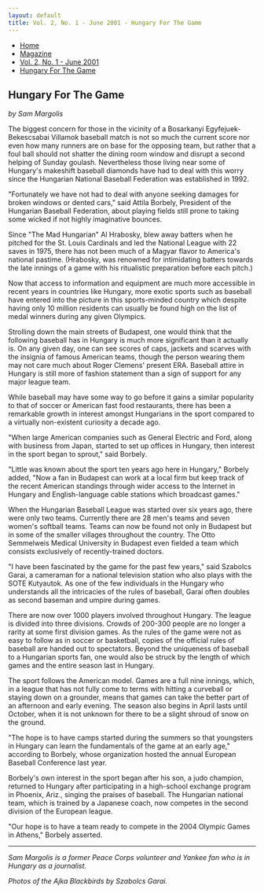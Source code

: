 ```yaml
---
layout: default
title: Vol. 2, No. 1 - June 2001 - Hungary For The Game
---
```

<nav class="breadcrumb" aria-label="breadcrumbs">
  <ul>
    <li><a href="{{ site.url }}{{ site.baseurl }}/index.html">Home</a></li>
    <li><a href="../magazine-home.html">Magazine</a></li>
    <li><a href="bi_vol_2_no_1_home.html">Vol. 2, No. 1 - June 2001</a></li>
    <li class="is-active"><a href="#" aria-current="page">Hungary For The Game</a></li>
  </ul>
</nav>

<section class="storycontent">
  <h1>Hungary For The Game</h1>
  <p><em>by Sam Margolis</em></p>

  <p>
    The biggest concern for those in the vicinity of a Bosarkanyi Egyfejuek-Bekescsabai Villamok baseball match is not so much the current score nor even how many runners are on base for the opposing team, but rather that a foul ball should not shatter the dining room window and disrupt a second helping of Sunday goulash. Nevertheless those living near some of Hungary's makeshift baseball diamonds have had to deal with this worry since the Hungarian National Baseball Federation was established in 1992.
  </p>

  <p>
    "Fortunately we have not had to deal with anyone seeking damages for broken windows or dented cars," said Attila Borbely, President of the Hungarian Baseball Federation, about playing fields still prone to taking some wicked if not highly imaginative bounces.
  </p>

  <p>
    Since "The Mad Hungarian" Al Hrabosky, blew away batters when he pitched for the St. Louis Cardinals and led the National League with 22 saves in 1975, there has not been much of a Magyar flavor to America's national pastime. (Hrabosky, was renowned for intimidating batters towards the late innings of a game with his ritualistic preparation before each pitch.)
  </p>

  <p>
    Now that access to information and equipment are much more accessible in recent years in countries like Hungary, more exotic sports such as baseball have entered into the picture in this sports-minded country which despite having only 10 million residents can usually be found high on the list of medal winners during any given Olympics.
  </p>

  <p>
    Strolling down the main streets of Budapest, one would think that the following baseball has in Hungary is much more significant than it actually is. On any given day, one can see scores of caps, jackets and scarves with the insignia of famous American teams, though the person wearing them may not care much about Roger Clemens' present ERA. Baseball attire in Hungary is still more of fashion statement than a sign of support for any major league team.
  </p>

  <p>
    While baseball may have some way to go before it gains a similar popularity to that of soccer or American fast food restaurants, there has been a remarkable growth in interest amongst Hungarians in the sport compared to a virtually non-existent curiosity a decade ago.
  </p>

  <p>
    "When large American companies such as General Electric and Ford, along with business from Japan, started to set up offices in Hungary, then interest in the sport began to sprout," said Borbely.
  </p>

  <p>
    "Little was known about the sport ten years ago here in Hungary," Borbely added, "Now a fan in Budapest can work at a local firm but keep track of the recent American standings through wider access to the Internet in Hungary and English-language cable stations which broadcast games."
  </p>

  <p>
    When the Hungarian Baseball League was started over six years ago, there were only two teams. Currently there are 28 men's teams and seven women's softball teams. Teams can now be found not only in Budapest but in some of the smaller villages throughout the country. The Otto Semmelweis Medical University in Budapest even fielded a team which consists exclusively of recently-trained doctors.
  </p>

  <p>
    "I have been fascinated by the game for the past few years," said Szabolcs Garai, a cameraman for a national television station who also plays with the SOTE Kutyautok. As one of the few individuals in the Hungary who understands all the intricacies of the rules of baseball, Garai often doubles as second baseman and umpire during games.
  </p>

  <p>
    There are now over 1000 players involved throughout Hungary. The league is divided into three divisions. Crowds of 200-300 people are no longer a rarity at some first division games. As the rules of the game were not as easy to follow as in soccer or basketball, copies of the official rules of baseball are handed out to spectators. Beyond the uniqueness of baseball to a Hungarian sports fan, one would also be struck by the length of which games and the entire season last in Hungary.
  </p>

  <p>
    The sport follows the American model. Games are a full nine innings, which, in a league that has not fully come to terms with hitting a curveball or staying down on a grounder, means that games can take the better part of an afternoon and early evening. The season also begins in April lasts until October, when it is not unknown for there to be a slight shroud of snow on the ground.
  </p>

  <p>
    "The hope is to have camps started during the summers so that youngsters in Hungary can learn the fundamentals of the game at an early age," according to Borbely, whose organization hosted the annual European Baseball Conference last year.
  </p>

  <p>
    Borbely's own interest in the sport began after his son, a judo champion, returned to Hungary after participating in a high-school exchange program in Phoenix, Ariz., singing the praises of baseball. The Hungarian national team, which is trained by a Japanese coach, now competes in the second division of the European league.
  </p>

  <p>
    "Our hope is to have a team ready to compete in the 2004 Olympic Games in Athens," Borbely asserted.
  </p>

  <hr />

  <p>
    <em>Sam Margolis is a former Peace Corps volunteer and Yankee fan who is in Hungary as a journalist.</em>
  </p>

  <p>
    <em>Photos of the Ajka Blackbirds by Szabolcs Garai.</em>
  </p>

</section>
